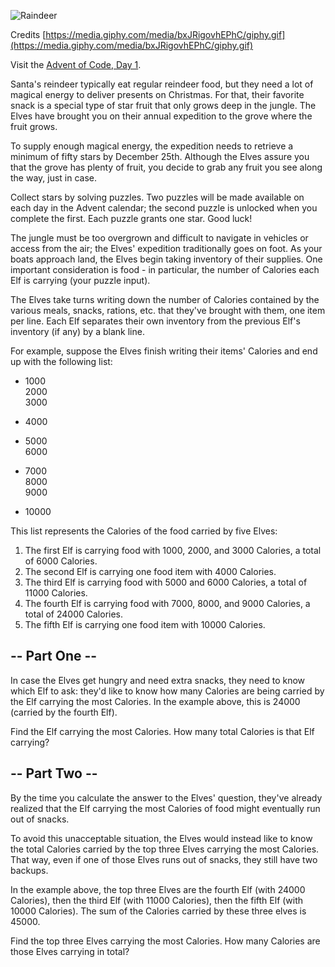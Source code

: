 ![Raindeer](https://media.giphy.com/media/bxJRigovhEPhC/giphy.gif)

Credits [https://media.giphy.com/media/bxJRigovhEPhC/giphy.gif](https://media.giphy.com/media/bxJRigovhEPhC/giphy.gif)

Visit the [Advent of Code, Day 1](https://adventofcode.com/2022/day/1).

Santa's reindeer typically eat regular reindeer food, but they need a lot of magical energy to deliver presents on Christmas. For that, their favorite snack is a special type of star fruit that only grows deep in the jungle. The Elves have brought you on their annual expedition to the grove where the fruit grows.

To supply enough magical energy, the expedition needs to retrieve a minimum of fifty stars by December 25th. Although the Elves assure you that the grove has plenty of fruit, you decide to grab any fruit you see along the way, just in case.

Collect stars by solving puzzles. Two puzzles will be made available on each day in the Advent calendar; the second puzzle is unlocked when you complete the first. Each puzzle grants one star. Good luck!

The jungle must be too overgrown and difficult to navigate in vehicles or access from the air; the Elves' expedition traditionally goes on foot. As your boats approach land, the Elves begin taking inventory of their supplies. One important consideration is food - in particular, the number of Calories each Elf is carrying (your puzzle input).

The Elves take turns writing down the number of Calories contained by the various meals, snacks, rations, etc. that they've brought with them, one item per line. Each Elf separates their own inventory from the previous Elf's inventory (if any) by a blank line.

For example, suppose the Elves finish writing their items' Calories and end up with the following list:
* 1000 \
  2000 \
  3000

* 4000

* 5000 \
  6000

* 7000 \
  8000 \
  9000

* 10000

This list represents the Calories of the food carried by five Elves:
1. The first Elf is carrying food with 1000, 2000, and 3000 Calories, a total of 6000 Calories.
1. The second Elf is carrying one food item with 4000 Calories.
1. The third Elf is carrying food with 5000 and 6000 Calories, a total of 11000 Calories.
1. The fourth Elf is carrying food with 7000, 8000, and 9000 Calories, a total of 24000 Calories.
1. The fifth Elf is carrying one food item with 10000 Calories.

## -- Part One -- 

In case the Elves get hungry and need extra snacks, they need to know which Elf to ask: they'd like to know how many Calories are being carried by the Elf carrying the most Calories. In the example above, this is 24000 (carried by the fourth Elf).

Find the Elf carrying the most Calories. How many total Calories is that Elf carrying?

## -- Part Two -- 

By the time you calculate the answer to the Elves' question, they've already realized that the Elf carrying the most Calories of food might eventually run out of snacks.

To avoid this unacceptable situation, the Elves would instead like to know the total Calories carried by the top three Elves carrying the most Calories. That way, even if one of those Elves runs out of snacks, they still have two backups.

In the example above, the top three Elves are the fourth Elf (with 24000 Calories), then the third Elf (with 11000 Calories), then the fifth Elf (with 10000 Calories). The sum of the Calories carried by these three elves is 45000.

Find the top three Elves carrying the most Calories. How many Calories are those Elves carrying in total?